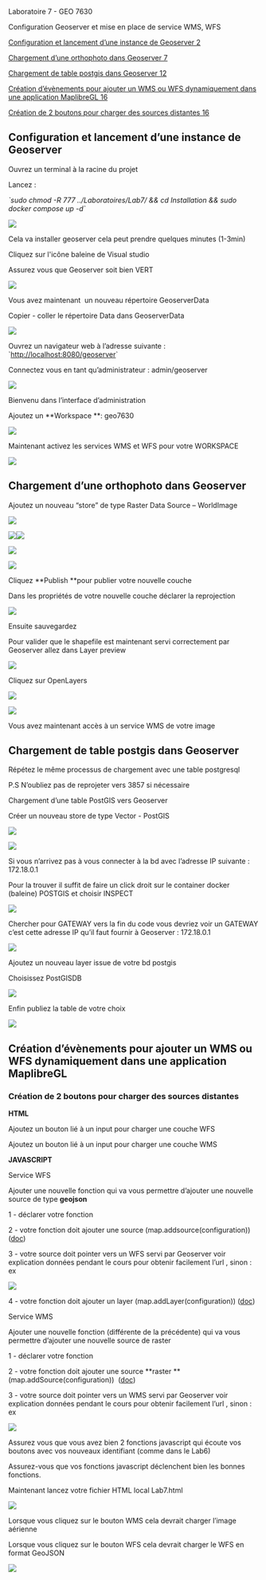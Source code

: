 Laboratoire 7 - GEO 7630

Configuration Geoserver et mise en place de service WMS, WFS

  


[Configuration et lancement d’une instance de Geoserver 2](https://docs.google.com/document/d/1_tU7ggpgXK-zuR3ozbCFUk50wJ4vwCngGcVa6qIn9LA/edit#heading=h.d1nzl2zi4y2v)

[Chargement d’une orthophoto dans Geoserver 7](https://docs.google.com/document/d/1_tU7ggpgXK-zuR3ozbCFUk50wJ4vwCngGcVa6qIn9LA/edit#heading=h.ps6tcg2ch5d6)

[Chargement de table postgis dans Geoserver 12](https://docs.google.com/document/d/1_tU7ggpgXK-zuR3ozbCFUk50wJ4vwCngGcVa6qIn9LA/edit#heading=h.r8npx0cs7rm8)

[Création d’évènements pour ajouter un WMS ou WFS dynamiquement dans une application MaplibreGL 16](https://docs.google.com/document/d/1_tU7ggpgXK-zuR3ozbCFUk50wJ4vwCngGcVa6qIn9LA/edit#heading=h.1ko7tn204gww)

[Création de 2 boutons pour charger des sources distantes 16](https://docs.google.com/document/d/1_tU7ggpgXK-zuR3ozbCFUk50wJ4vwCngGcVa6qIn9LA/edit#heading=h.uc5w08uaic2i)







## Configuration et lancement d’une instance de Geoserver

Ouvrez un terminal à la racine du projet

Lancez :

_\`sudo chmod -R 777 ../Laboratoires/Lab7/ && cd Installation && sudo docker compose up -d\`_

![](https://lh3.googleusercontent.com/VRy_r1lWTyoefBiAOfS7bmWOSU9GcBbXiHpCMxSpXkggg14sb3l90duGGctQIw1f1iRq6ybxhX6D8g4x_kylHk-wwdtJznmQ5gjNKLrqBNLwxoSUQOAVphHSaDC2yKg1y5wlA3kMm31D9bDFmc52nz0)

  


Cela va installer geoserver cela peut prendre quelques minutes (1-3min)

Cliquez sur l'icône baleine de Visual studio

Assurez vous que Geoserver soit bien VERT

![](https://lh4.googleusercontent.com/7jBVkxWi5aUa7WjqA_n2j8zTMXBTXWY26u12NtCjVaeNfKR_jqK3Tq6tGdEO9jQrNrvOJ7B6wUjPQpw1jVmcET7uY9Y2xgb9o34bvPozh0lqY9Vv4ZmMmcA99l2FwUdDZKf4uZksa4ovi1u185GD7C4)

Vous avez maintenant  un nouveau répertoire GeoserverData

Copier - coller le répertoire Data dans GeoserverData

![](https://lh5.googleusercontent.com/h-CdHCKmkd0igQepE3Hx1mifSSLhyg79MG3x1iBm_mdcL_pafb3dgQXKDGq-VqjvaiyuzQlhKbP0vFtP0tSZr4Nz_fFLd0GqL5iKmBfkhBEbOKUfYePw5nQhPA5DwRdv4Va5i_5n1JcfzS-sqwq9i_0)

  


Ouvrez un navigateur web à l’adresse suivante : \`<http://localhost:8080/geoserver>\`

Connectez vous en tant qu’administrateur : admin/geoserver

![](https://lh6.googleusercontent.com/43hxB63zjabf5Ri8T0YEOH0GwcUdBS9PGDjDvfK_Ly4I7tkAcHzC2rpPfeLWmono_gcYZOYsXvaUzCveDcwCQvEuGmLM7m_Lfy4UZ7QYeiQ3t7vU9gzBcAgWcUcsl54ZR3vl2OqTkfyfbaB2c0AMwk4)

Bienvenu dans l’interface d’administration

Ajoutez un **Workspace **: geo7630

![](https://lh6.googleusercontent.com/LtvzjISzzRZ441Wy6JN3ZhEOKAo3ejwhRhKseeiL2a9GqKi3I3_ez1H7Uwg9vi0p285Pes8psymNk1KbA5o3Yao4Ts0T0ff_Madz_K2mNwX4iJV5fZhhZCGBj-OE0TfOrbJoXAjUsDd_RjGQXrZRw-4)

Maintenant activez les services WMS et WFS pour votre WORKSPACE

![](https://lh3.googleusercontent.com/76RMO_VU6WJpBEctZpnBNyVaAqD0f4V9X-gau1meQzEhODFhcDZLI37SPsDUrvWOvPf1iHNzJ2eJfPqdH6bxKgcbDpSdlWEiDyZG-9HTcH1T18h6ieZaV788b0KYV-UAMyQLSMUjLbOSKXWWgsoCfYI)


## Chargement d’une orthophoto dans Geoserver

Ajoutez un nouveau “store” de type Raster Data Source – WorldImage

![](https://lh3.googleusercontent.com/WGRGL7QFsOiZ-o_R1pPsMEpS80ySIB6PtbnmHxXkwd4z8Ct9q_iKE6Sf2s_CX2BRi9iq1E0FGtZbr-zFg4rH83qUj2j7gSGXPv7PGAk_yfQVI5GJcAaqNYxo6hFOMgGT6EcXLu1gg8GpWbm10rDtRrM)

  


![](https://lh4.googleusercontent.com/BVqeD_AWscheB8Oy9wmSj03Tw5RMu3Qbkt_AFUA5c4pIIRXiGVtC5n4HQ_JCtiSLsB5lM36DNIit8sGPoleWvHMVOkiptE-OycD4HhcGOZUmtZpJFn5PdnveSqnR9OStPsxPlyPrKS4NWWMAStElaLo)![](https://lh6.googleusercontent.com/Z3PhMJ4HEqsmtAB07Et-JKFDQG7EPK3SuYQz7w6RSRD1aRxGqSN2ExFeMnWJkf6jaNST0RLRmaVkyrhfefS6hj6NCOtwoihEn0i8wPahJX9fONJWvPlYcUQq56XgiNQGsN2RIK9GwvSUsLf0PwhbCWw)

![](https://lh4.googleusercontent.com/vYNkN55m0Jz5wNzQZvXQmw1y10r6uNqNq3qP_QyU-dOoNNJ_K3zTRjaFBK88y7qzhcAuziQDWtuUTerDwZjZHs7_ajCCRkF71QroKEy1pLnWGUgwFkCVUeriv7hfXLwUlGubfMDEBd63QZQUL8G5cnk)

![](https://lh4.googleusercontent.com/PHwupbP5YHj0i__ADXz8XPmd_rg3-_bLabbqYan8WXA2Uwy7KlhsAX9Nx-0pLB0lPqZqgptJlmJgetSPcRmJdDw0S9RVoGxYjYDm0JF2jFyV_GNBmKTgTyl8nN8byFv0_R6dz3CNw7J5TwVhdKk6Oy8)

Cliquez **Publish **pour publier votre nouvelle couche

Dans les propriétés de votre nouvelle couche déclarer la reprojection

![](https://lh5.googleusercontent.com/pe8MelirJX04G8BUFMVUPo_v4q1Q4BWXDBqdEPGAynxhSqXORw-Qci6Zt2gXlx__1ImpokuRgD1uiE7pz9iLCI5hM5RHGGx5SnvJEq3l42a6HIVg9y-RwYc33FQCgyE83e3ORkVVfZGVT27pTu7Tcx0)

  
  


Ensuite sauvegardez

Pour valider que le shapefile est maintenant servi correctement par Geoserver allez dans Layer preview

![](https://lh4.googleusercontent.com/E9s9Zm4MapSHrn0wwvDArLj1rz-JezSUwTfHqlC4eSIqSb3Ef0wA6Jxye7D5NZqtKwugWYI2Hfd-9e41Ar_9_RxluQpNW4M9xgWgeAFspf0WQRoCEo4BQfZO4kxiYxAdnzCONfZFvYaQp_LsHdq16Rs)

Cliquez sur OpenLayers 

![](https://lh3.googleusercontent.com/6XbWuJMDWUgA9igOegFxQWAUROZ0VzBuGAegv1slNWT185RLBdDOYaOfCjAzhBrtDI0Sn9uJAblUnpSBoRX5kX29KZSZp2GQt2WqAxqhAOcLa-iWJ-6N6DXQ26s1ALGYPZTtmK3qmNPMQ-nKGhNsk2s)

![](https://lh5.googleusercontent.com/ysds-FXl55FuKkc8cHbfjXddLkSto_fuYj6O8M3b1BhnM2ZzDoyjy5JagMerhAns1tgjztTlCDPVPPQS0FIyBbHXc46axytwjwVe8oSlOJAthrpcGqb4htHQv4TJsU0yMFQpCt5pef0YlJ2QjwCzWEA)

  


Vous avez maintenant accès à un service WMS de votre image


## Chargement de table postgis dans Geoserver

Répétez le même processus de chargement avec une table postgresql

P.S N’oubliez pas de reprojeter vers 3857 si nécessaire

Chargement d’une table PostGIS vers Geoserver 

Créer un nouveau store de type Vector - PostGIS

![](https://lh6.googleusercontent.com/Pj8_ZbCNsrsIAQzYTgG9_cVA6iY_m2oJpYNgT2GreDECvKOCFSy7xj4t0cET7DY7bGl-RbtjkiQ4rwq_1C1knRtArpRt-cdt6ytbnGzfd3UkJ7datxz581n-yCseiiYdNBsimop2TTo2RYPNU5jHrBE)

  
  
  


![](https://lh4.googleusercontent.com/T4hBpf2UGD_BadAKZR0EcGYiPxefn1iV1kxtaEPCrJ4khIHwoCFJeDtVbsyQ8CfKuRIZCwAdZj5iu-RcqYpWnGqzoDQm0dca7uxlz8k1e4ofFcf6RAssgK7AkgQAgq969MTjaeFf6zw99qUPBGPeV7M)

Si vous n’arrivez pas à vous connecter à la bd avec l’adresse IP suivante : 172.18.0.1

Pour la trouver il suffit de faire un click droit sur le container docker (baleine) POSTGIS et choisir INSPECT

![](https://lh6.googleusercontent.com/1ujRt_ZyJjOPvXXsJcZA8lJxfBh2YkmFClBu1i6fqWoU-hsPJZJC39opfL3eG76619f2av4vOxvA5PPHPokOdxNCZh9n5ZYAz4u8GEr17Sys6wsItsptB7MsD9Wl6yZyUzutXPWd2eKB_xxSVw03geQ)

Chercher pour GATEWAY vers la fin du code vous devriez voir un GATEWAY c’est cette adresse IP qu’il faut fournir à Geoserver : 172.18.0.1

![](https://lh4.googleusercontent.com/DmDcij1zjo7wGQBUOZTM4VdohvPy6Qp2jHsrJ1-J-JxSHMvFKby7AxuMOLmL2th1teLxy8_veG33cGKEAAuJ3oYQWQXw7OVSIa_FqyBiprE4xKkNd6XEmZWQ0wh2LHqhXB_ZdE0T1KLzO4M8XelU8NM)

Ajoutez un nouveau layer issue de votre bd postgis

Choisissez PostGISDB

![](https://lh6.googleusercontent.com/X111y75uya6Tb-VLkd743vFJBe60hgycbrSuiWZGhlN0Aot5aMR9pkOMNkpMmEfrH7UdH4ZBflIpdX6t9p8RTd3uJyL2zyPeQfzIHGLHvOD19VFoC8X38QhyCwb6ZQ_bThdvzLrkldfBNUGMgI-HqYg)

Enfin publiez la table de votre choix

![](https://lh4.googleusercontent.com/5L5oI3Cj8J_H_sk_ZVpI0jK16v-xkGMNh7mCMKQ4poqhbZmkwVZhd6X7fzRdK6yVmM1xOR03Bx2SZsC5sI4x8DEXHoAkm9TEP_myoVPsJyM_nO_aS-smZjOW_eBsKXX9hVGrL7v7nWB7NEDYk_ZpQHs)


## Création d’évènements pour ajouter un WMS ou WFS dynamiquement dans une application MaplibreGL


### Création de 2 boutons pour charger des sources distantes

**HTML**

Ajoutez un bouton lié à un input pour charger une couche WFS

Ajoutez un bouton lié à un input pour charger une couche WMS

**JAVASCRIPT**

Service WFS

Ajouter une nouvelle fonction qui va vous permettre d’ajouter une nouvelle source de type **geojson**

1 - déclarer votre fonction

2 - votre fonction doit ajouter une source (map.addsource(configuration)) ([doc](https://maplibre.org/maplibre-gl-js-docs/api/sources/))

3 - votre source doit pointer vers un WFS servi par Geoserver voir explication données pendant le cours pour obtenir facilement l’url , sinon : ex 

![](https://lh3.googleusercontent.com/OFlpn-iK8TN7dOr4OPp0ggFeqNLogMaSZ1w_j3t7LQtsKtMs29FSPzV_7Y4urPGsYsHChzL3Gq413tBvG2SjNnDUa7i45mr-N0c6qd7tC0nIMz836TV7cOYEIeVzciYo7dJIiLVmuvTque_ylRvTjTA)

4 - votre fonction doit ajouter un layer (map.addLayer(configuration)) ([doc](https://maplibre.org/maplibre-gl-js-docs/api/map/#map#addlayer)) 

Service WMS

Ajouter une nouvelle fonction (différente de la précédente) qui va vous permettre d’ajouter une nouvelle source de raster

1 - déclarer votre fonction

2 - votre fonction doit ajouter une source **raster **(map.addSource(configuration))  ([doc](https://maplibre.org/maplibre-gl-js-docs/api/sources/))

3 - votre source doit pointer vers un WMS servi par Geoserver voir explication données pendant le cours pour obtenir facilement l’url , sinon : ex 

![](https://lh5.googleusercontent.com/R0vhFxiP5ttRjmOYnC8M_Klvyg3_q52xqXx-LIfw5-sq5bEqYkiKtv0FQlh8c1X6s70mKiYdo1whVBbWnkkmiHZH_rOukiGpdqzIy8m1c5gqHGZ8l1cs6N18mbrLsV2_tjbnyGZKqFesCb6rhl9MW28)

Assurez vous que vous avez bien 2 fonctions javascript qui écoute vos boutons avec vos nouveaux identifiant (comme dans le Lab6)

Assurez-vous que vos fonctions javascript déclenchent bien les bonnes fonctions.

Maintenant lancez votre fichier HTML local Lab7.html

![](https://lh4.googleusercontent.com/3CZCZh_VrwjEFCTydlYYKldUp-VZHpsM8xix1u0vVdPKD2dcuc7fuMYC4UsgrgrPd_1X4XDbvl5vlQwryR91l6bB6MBL9Wx6rg7i2sBL5xpo2IxYNd3pZLQ2mpCL7Epzze-dk9t3JT3UsLspv7obYzI)

Lorsque vous cliquez sur le bouton WMS cela devrait charger l’image aérienne

Lorsque vous cliquez sur le bouton WFS cela devrait charger le WFS en format GeoJSON

![](https://lh3.googleusercontent.com/xd4Qbjjp1hlta_Mz66SSO25_4w84_G4_Uym1uwxlgyuHBEFhfwMtKYT87RHji1cNdBEDfOfFmZa-M2vLekMIQXl_PzqAtaa0SQ1wVA3vqrT4i9keOluahiUckCYwPLvImoZqtkT9u402kS6pVFtvmx8)
